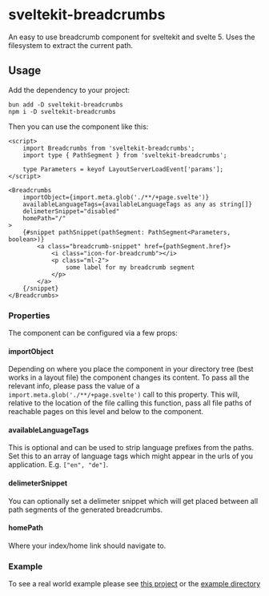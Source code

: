 # sveltekit-breadcrumbs
An easy to use breadcrumb component for sveltekit and svelte 5. Uses the filesystem to extract the current path.

## Usage
Add the dependency to your project:
```
bun add -D sveltekit-breadcrumbs
npm i -D sveltekit-breadcrumbs
```
Then you can use the component like this:
```svelte
<script>
    import Breadcrumbs from 'sveltekit-breadcrumbs';
	import type { PathSegment } from 'sveltekit-breadcrumbs';

    type Parameters = keyof LayoutServerLoadEvent['params'];
</script>

<Breadcrumbs
	importObject={import.meta.glob('./**/+page.svelte')}
	availableLanguageTags={availableLanguageTags as any as string[]}
	delimeterSnippet="disabled"
	homePath="/"
>
	{#snippet pathSnippet(pathSegment: PathSegment<Parameters, boolean>)}
		<a class="breadcrumb-snippet" href={pathSegment.href}>
			<i class="icon-for-breadcrumb"></i>
			<p class="ml-2">
				some label for my breadcrumb segment
			</p>
		</a>
	{/snippet}
</Breadcrumbs>
```
### Properties
The component can be configured via a few props:
#### importObject
Depending on where you place the component in your directory tree (best works in a layout file) the component changes its content. To pass all the relevant info, please pass the value of a `import.meta.glob('./**/+page.svelte')` call to this property. This will, relative to the location of the file calling this function, pass all file paths of reachable pages on this level and below to the component.
#### availableLanguageTags
This is optional and can be used to strip language prefixes from the paths. Set this to an array of language tags which might appear in the urls of you application. E.g. `["en", "de"]`.
#### delimeterSnippet
You can optionally set a delimeter snippet which will get placed between all path segments of the generated breadcrumbs.
#### homePath
Where your index/home link should navigate to.
### Example
To see a real world example please see [this project](https://github.com/DeutscheModelUnitedNations/munify-delegator/blob/173630365765ed7c5ee1b9f3f3812b1b9877dd4d/src/routes/(authenticated)/Breadcrumbs.svelte#L1) or the [example directory](./example/)